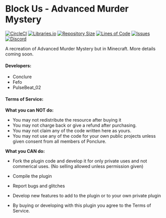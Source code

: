 # Block Us - Advanced Murder Mystery 
[![CircleCI](https://img.shields.io/circleci/build/github/Ponclure/Minecraft-Block-Us/main?style=for-the-badge)](https://circleci.com/gh/Ponclure/Minecraft-Block-Us)
[![Libraries.io](https://img.shields.io/librariesio/github/Ponclure/Minecraft-Block-Us?style=for-the-badge)](https://github.com/Ponclure/Minecraft-Block-Us)
[![Repository Size](https://img.shields.io/github/languages/code-size/Ponclure/Minecraft-Block-Us?style=for-the-badge)](https://github.com/Ponclure/Minecraft-Block-Us)
[![Lines of Code](https://img.shields.io/tokei/lines/github/Ponclure/Minecraft-Block-Us?style=for-the-badge)](https://github.com/Ponclure/Minecraft-Block-Us)
[![Issues](https://img.shields.io/github/issues/Ponclure/Minecraft-Block-Us?style=for-the-badge)](https://github.com/Ponclure/Minecraft-Block-Us/issues)
[![Discord](https://img.shields.io/discord/775376080546693120.svg?style=for-the-badge)](https://discord.gg/d7qfcUwhex)

A recreation of Advanced Murder Mystery but in Minecraft.
More details coming soon.

#### Developers:
* Conclure
* Fefo
* PulseBeat_02

#### Terms of Service:

**What you can NOT do:**
  - You may not redistribute the resource after buying it
  - You may not charge back or give a refund after purchasing.
  - You may not claim any of the code written here as yours. 
  - You may not use any of the code for your own public projects unless given consent from all members of Ponclure.

**What you CAN do:**
  - Fork the plugin code and develop it for only private uses and not commerical uses. (No selling allowed unless permission given)
  - Compile the plugin
  - Report bugs and glitches
  - Develop new features to add to the plugin or to your own private plugin

- By buying or developing with this plugin you agree to the Terms of Service.
